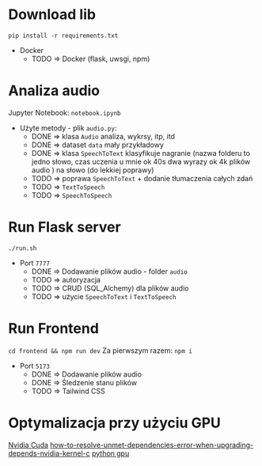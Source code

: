 # Download lib
`pip install -r requirements.txt`
- Docker 
    - TODO => Docker (flask, uwsgi, npm)

# Analiza audio
Jupyter Notebook: `notebook.ipynb`
- Użyte metody - plik `audio.py`:
    - DONE => klasa `Audio` analiza, wykrsy, itp, itd
    - DONE => dataset `data` mały przykładowy
    - DONE => klasa `SpeechToText` klasyfikuje nagranie (nazwa folderu to jedno słowo, czas uczenia u mnie ok 40s dwa wyrazy ok 4k plików audio ) na słowo (do lekkiej poprawy)
    - TODO => poprawa `SpeechToText` + dodanie tłumaczenia całych zdań
    - TODO => `TextToSpeech`
    - TODO => `SpeechToSpeech`

# Run Flask server
`./run.sh`
- Port `7777`
    - DONE => Dodawanie plików audio - folder `audio`
    - TODO => autoryzacja
    - TODO => CRUD (SQL_Alchemy) dla plików audio
    - TODO => użycie `SpeechToText` i `TextToSpeech`

# Run Frontend
`cd frontend && npm run dev`
Za pierwszym razem: `npm i`
- Port `5173`
    - DONE => Dodawanie plików audio
    - DONE => Śledzenie stanu plików
    - TODO => Tailwind CSS

# Optymalizacja przy użyciu GPU
[Nvidia Cuda](https://developer.nvidia.com/cuda-downloads?target_os=Linux&target_arch=x86_64&Distribution=Ubuntu&target_version=22.04&target_type=deb_local)
[how-to-resolve-unmet-dependencies-error-when-upgrading-depends-nvidia-kernel-c](https://askubuntu.com/questions/1436506/how-to-resolve-unmet-dependencies-error-when-upgrading-depends-nvidia-kernel-c)
[python gpu](https://www.geeksforgeeks.org/running-python-script-on-gpu/)
